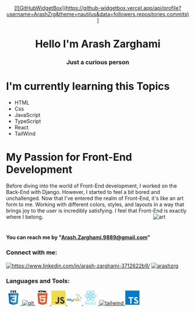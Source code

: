 <div style="text-align: center;">
  <a href="https://github.com/ArashZrg/" title="Visit ArashZrg's GitHub profile">
    [![GitHubWidgetBox](https://github-widgetbox.vercel.app/api/profile?username=ArashZrg&theme=nautilus&data=followers,repositories,commits)]
  </a>
</div><h1 align="center" >Hello I'm Arash Zarghami</h1>
<h3 align="center">Just a curious person</h3>

<h1>I'm currently learning this Topics</h1>
<ul>
      <li>HTML</li>
      <li>Css</li>
      <li>JavaScript</li>
      <li>TypeScript</li>
      <li>React</li>
      <li>TailWind</li>
    </ul>
    
<h1>My Passion for Front-End Development</h1>
Before diving into the world of Front-End development, 
I worked on the Back-End with Django. However, I started to feel a bit bored and unchallenged. 
Now that I've entered the realm of Front-End, it's like an art form to me. 
Working with different colors, styles, and layouts in a way that brings joy to the user is incredibly satisfying. 
I feel that Front-End is exactly where I belong.
<img align="right" src="https://i.giphy.com/media/v1.Y2lkPTc5MGI3NjExMTM2cGVlZ3E4cnM0cGRqYnZkcnlmN2JvOXRlN3EzbWxwYTU1ZjIxayZlcD12MV9pbnRlcm5hbF9naWZfYnlfaWQmY3Q9Zw/M52wyuahvQfJK/giphy.gif" alt="art" height="100" width="100" />
</br>

<h1></h1>

<b>You can reach me by "Arash.Zarghami.9889@gmail.com"</b>

<h3 align="left">Connect with me:</h3>
<p align="left">
<a href="https://linkedin.com/in/https://www.linkedin.com/in/arash-zarghami-3712622b9/" target="blank"><img align="center" src="https://raw.githubusercontent.com/rahuldkjain/github-profile-readme-generator/master/src/images/icons/Social/linked-in-alt.svg" alt="https://www.linkedin.com/in/arash-zarghami-3712622b9/" height="30" width="40" /></a>
<a href="https://instagram.com/arashzrg" target="blank"><img align="center" src="https://raw.githubusercontent.com/rahuldkjain/github-profile-readme-generator/master/src/images/icons/Social/instagram.svg" alt="arashzrg" height="30" width="40" /></a>
</p>


<h3 align="left">Languages and Tools:</h3>
<p align="left"> <a href="https://www.w3schools.com/css/" target="_blank" rel="noreferrer"> <img src="https://raw.githubusercontent.com/devicons/devicon/master/icons/css3/css3-original-wordmark.svg" alt="css3" width="40" height="40"/> </a> <a href="https://git-scm.com/" target="_blank" rel="noreferrer"> <img src="https://www.vectorlogo.zone/logos/git-scm/git-scm-icon.svg" alt="git" width="40" height="40"/> </a> <a href="https://www.w3.org/html/" target="_blank" rel="noreferrer"> <img src="https://raw.githubusercontent.com/devicons/devicon/master/icons/html5/html5-original-wordmark.svg" alt="html5" width="40" height="40"/> </a> <a href="https://developer.mozilla.org/en-US/docs/Web/JavaScript" target="_blank" rel="noreferrer"> <img src="https://raw.githubusercontent.com/devicons/devicon/master/icons/javascript/javascript-original.svg" alt="javascript" width="40" height="40"/> </a> <a href="https://www.mysql.com/" target="_blank" rel="noreferrer"> <img src="https://raw.githubusercontent.com/devicons/devicon/master/icons/mysql/mysql-original-wordmark.svg" alt="mysql" width="40" height="40"/> </a> <a href="https://reactjs.org/" target="_blank" rel="noreferrer"> <img src="https://raw.githubusercontent.com/devicons/devicon/master/icons/react/react-original-wordmark.svg" alt="react" width="40" height="40"/> </a> <a href="https://tailwindcss.com/" target="_blank" rel="noreferrer"> <img src="https://www.vectorlogo.zone/logos/tailwindcss/tailwindcss-icon.svg" alt="tailwind" width="40" height="40"/> </a> <a href="https://www.typescriptlang.org/" target="_blank" rel="noreferrer"> <img src="https://raw.githubusercontent.com/devicons/devicon/master/icons/typescript/typescript-original.svg" alt="typescript" width="40" height="40"/> </a> </p>


